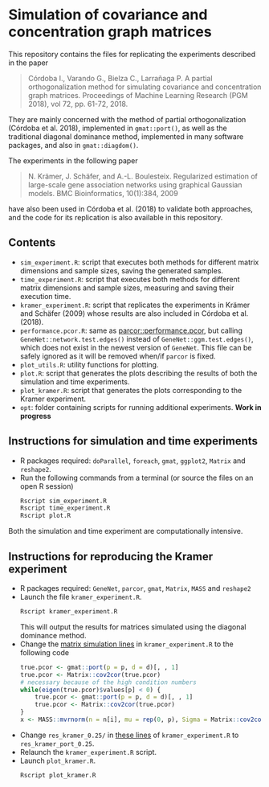 # Simulation of covariance and concentration graph matrices

This repository contains the files for replicating the experiments described in
the paper

> Córdoba I., Varando G., Bielza C., Larrañaga P. A partial orthogonalization
> method for simulating covariance and concentration graph matrices. Proceedings
> of Machine Learning Research (PGM 2018), vol 72, pp. 61-72, 2018. 

They are mainly concerned with the method of partial orthogonalization (Córdoba
et al. 2018), implemented in `gmat::port()`, as well as the traditional diagonal
dominance method, implemented in many software packages, and also in
`gmat::diagdom()`.

The experiments in the following paper

> N. Krämer, J. Schäfer, and A.-L. Boulesteix. Regularized estimation of
> large-scale gene association networks using graphical Gaussian models. 
> BMC Bioinformatics, 10(1):384, 2009

have also been used in Córdoba et al. (2018) to validate both approaches, and
the code for its replication is also available in this repository.

## Contents

- `sim_experiment.R`: script that executes both methods for different matrix
  dimensions and sample sizes, saving the generated samples.
- `time_experiment.R`: script that executes both methods for different matrix
  dimensions and sample sizes, measuring and saving their execution time.
- `kramer_experiment.R`: script that replicates the experiments in Krämer and
  Schäfer (2009) whose results are also included in Córdoba et al. (2018).
- `performance.pcor.R`: same as [parcor::performance.pcor](https://github.com/cran/parcor/blob/master/R/performance.pcor.R), but calling `GeneNet::network.test.edges()` instead of `GeneNet::ggm.test.edges()`, which does not exist in the newest version of `GeneNet`. This file can be safely ignored as it will be removed when/if `parcor` is fixed.
- `plot_utils.R`: utility functions for plotting.
- `plot.R`: script that generates the plots describing the results of both the
  simulation and time experiments.
- `plot_kramer.R`: script that generates the plots corresponding to the Kramer
  experiment.
- `opt`: folder containing scripts for running additional experiments. __Work in
  progress__

## Instructions for simulation and time experiments

- R packages required: `doParallel`, `foreach`, `gmat`, `ggplot2`, `Matrix` and
  `reshape2`.
- Run the following commands from a terminal (or source the files on an open R session)
	```bash
	Rscript sim_experiment.R
	Rscript time_experiment.R
	Rscript plot.R
	```
Both the simulation and time experiment are computationally intensive.

## Instructions for reproducing the Kramer experiment
- R packages required: `GeneNet`, `parcor`, `gmat`, `Matrix`, `MASS` and `reshape2`
- Launch the file `kramer_experiment.R`. 
	```bash
  	Rscript kramer_experiment.R
	```
	This will output the results for matrices simulated using the diagonal dominance method.
- Change the [matrix simulation
  lines](https://github.com/irenecrsn/spdug/blob/aa78d6e8dde987d1b49a69502ee99e56211e28e6/kramer_experiment.R#L79-L80)
  in `kramer_experiment.R` to the following code
  	```R
  	true.pcor <- gmat::port(p = p, d = d)[, , 1]
	true.pcor <- Matrix::cov2cor(true.pcor)
	# necessary because of the high condition numbers
 	while(eigen(true.pcor)$values[p] < 0) {
		true.pcor <- gmat::port(p = p, d = d)[, , 1]
		true.pcor <- Matrix::cov2cor(true.pcor)
 	}
  	x <- MASS::mvrnorm(n = n[i], mu = rep(0, p), Sigma = Matrix::cov2cor(solve(true.pcor)))   
	```
- Change `res_kramer_0.25/` in [these
  lines](https://github.com/irenecrsn/spdug/blob/aa78d6e8dde987d1b49a69502ee99e56211e28e6/kramer_experiment.R#L160-L162)
  of `kramer_experiment.R` to `res_kramer_port_0.25`.
- Relaunch the `kramer_experiment.R` script. 
- Launch `plot_kramer.R`.
	```bash
	Rscript plot_kramer.R
	```
